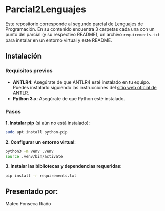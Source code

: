 # Parcial2Lenguajes

Este repositorio corresponde al segundo parcial de Lenguajes de Programación. En su contenido encuentra 3 carpetas cada una con un punto del parcial (y su respectivo README), un archivo `requirements.txt` para instalar en un entorno virtual y este README.

## Instalación

### Requisitos previos

- **ANTLR4**: Asegúrate de que ANTLR4 esté instalado en tu equipo. Puedes instalarlo siguiendo las instrucciones del [sitio web oficial de ANTLR](https://www.antlr.org/).
- **Python 3.x**: Asegúrate de que Python esté instalado.

### Pasos

**1. Instalar pip** (si aún no está instalado):

```bash
sudo apt install python-pip
```

**2. Configurar un entorno virtual**:

```bash
python3 -m venv .venv
source .venv/bin/activate
```

**3. Instalar las bibliotecas y dependencias requeridas**:

```bash
pip install -r requirements.txt
```
## Presentado por:

Mateo Fonseca Riaño
